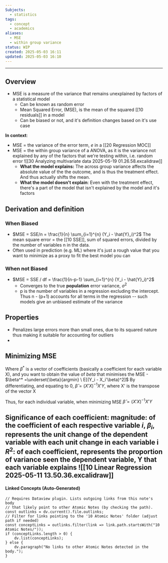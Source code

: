 ```yaml
---
Subjects:
  - statistics
tags:
  - concept
  - academics
aliases:
  - MSE
  - within group variance
status: WIP
created: 2025-05-03 16:11
updated: 2025-05-03 16:10
---
```

---
## Overview
- MSE is a measure of the variance that remains unexplained by factors of a statistical model 
	- Can be known as random error
	- Mean Squared Error, (MSE), is the mean of the squared [[10 residuals]] in a model
	- Can be biased or not, and it's definition changes based on it's use case


**In context**:
- MSE = the variance of the error term, $e$ in a [[20 Regression MOC]]
- MSE = the within group variance of a ANOVA, as it is the variance not explained by any of the factors that we're testing within, i.e. random error
![[30 Analyzing multivariate data 2025-05-19 01.26.58.excalidraw]]
	- **What the model explains:** The across group variance affects the absolute value of the the outcome, and is thus the treatment effect. And thus actually shifts the mean. 
	- **What the model doesn't explain**: Even with the treatment effect, there's a part of the model that isn't explained by the model and it's factors 

## Derivation and definition
### When Biased
- $MSE = SSE/n = \frac{1}{n} \sum_{i=1}^{n} (Y_i - \hat{Y}_i)^2$
The mean square error = the [[10 SSE]], sum of squared errors, divided by the number of variables n in the data.
- Often used in prediction (e.g. ML) where it's just a rough value that you want to minimize as a proxy to fit the best model you can
### When not Biased
- $MSE = SSE / df = \frac{1}{n-p-1} \sum_{i=1}^{n} (Y_i - \hat{Y}_i)^2$ 
	- Converges to the true **population** error variance, $\sigma^2$
	- p is the number of variables in a regression excluding the intercept. Thus n - (p+1) accounts for all terms in the regression -- such models give an unbiased estimate of the variance

## Properties
- Penalizes large errors more than small ones, due to its squared nature thus making it suitable for accounting for outliers
- 

## Minimizing MSE

Where $\beta^*$ is a vector of coefficients (basically a coefficient for each variable X), and you want to obtain the value of $beta$ that minimises the MSE
	- $\beta^* =\underset{\beta}{argmin} \ E[(Y_i - X_i'\beta)^2]$ 
By differentiating, and equating to 0,
$\hat{\beta} = (X'X)^{-1}X' Y$, where X' is the transpose of the vector X

Thus, for each individual variable, when minimizing MSE
$\hat{\beta} = (X'X)^{-1}X' Y$

**Significance of each coefficient**: 
 **magnitude**: of the coefficient of each respective variable $i$, $\beta_i$, represents the unit change of the dependent variable with each unit change in each variable i
 **$R^2$:** of each coefficient, represents the **proportion of variance seen the dependent variable, Y** that each variable explains
![[10 Linear Regression 2025-05-11 13.50.36.excalidraw]]
---
#### Linked Concepts (Auto-Generated)
```dataviewjs
// Requires Dataview plugin. Lists outgoing links from this note's body
// that likely point to other Atomic Notes (by checking the path).
const outlinks = dv.current().file.outlinks;
// Filter for links pointing to the '10 Atomic Notes' folder (adjust path if needed)
const conceptLinks = outlinks.filter(link => link.path.startsWith("10 Atomic Notes/"));
if (conceptLinks.length > 0) {
    dv.list(conceptLinks);
} else {
    dv.paragraph("No links to other Atomic Notes detected in the body.");
}
```



